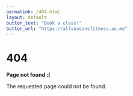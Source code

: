 ```yaml
---
permalink: /404.html
layout: default
button_text: "Book a class!"
button_url: "https://allseasonsfitness.as.me"
---
```


# 404

**Page not found :(**
  
The requested page could not be found.
